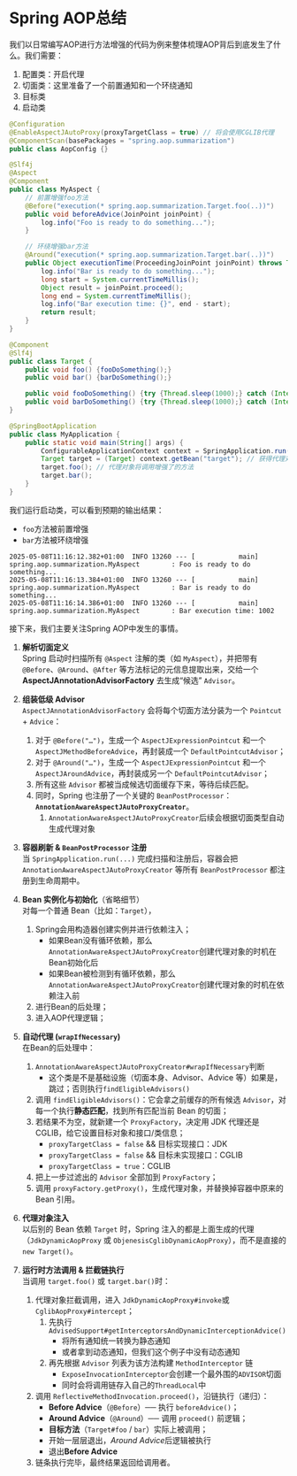 # Spring AOP总结
我们以日常编写AOP进行方法增强的代码为例来整体梳理AOP背后到底发生了什么。我们需要：
1. 配置类：开启代理
2. 切面类：这里准备了一个前置通知和一个环绕通知
3. 目标类
4. 启动类
```java
@Configuration
@EnableAspectJAutoProxy(proxyTargetClass = true) // 将会使用CGLIB代理
@ComponentScan(basePackages = "spring.aop.summarization")
public class AopConfig {}
```
```java
@Slf4j
@Aspect
@Component
public class MyAspect {
    // 前置增强foo方法
    @Before("execution(* spring.aop.summarization.Target.foo(..))")
    public void beforeAdvice(JoinPoint joinPoint) {
        log.info("Foo is ready to do something...");
    }

    // 环绕增强bar方法
    @Around("execution(* spring.aop.summarization.Target.bar(..))")
    public Object executionTime(ProceedingJoinPoint joinPoint) throws Throwable {
        log.info("Bar is ready to do something...");
        long start = System.currentTimeMillis();
        Object result = joinPoint.proceed();
        long end = System.currentTimeMillis();
        log.info("Bar execution time: {}", end - start);
        return result;
    }
}
```
```java
@Component
@Slf4j
public class Target {
    public void foo() {fooDoSomething();}
    public void bar() {barDoSomething();}

    public void fooDoSomething() {try {Thread.sleep(1000);} catch (InterruptedException e) {throw new RuntimeException(e);}}
    public void barDoSomething() {try {Thread.sleep(1000);} catch (InterruptedException e) {throw new RuntimeException(e);}}
}
```
```java
@SpringBootApplication
public class MyApplication {
    public static void main(String[] args) {
        ConfigurableApplicationContext context = SpringApplication.run(MyApplication.class, args);
        Target target = (Target) context.getBean("target"); // 获得代理对象
        target.foo(); // 代理对象将调用增强了的方法
        target.bar();
    }
}
```
我们运行启动类，可以看到预期的输出结果：
* `foo`方法被前置增强
* `bar`方法被环绕增强
```aiignore
2025-05-08T11:16:12.382+01:00  INFO 13260 --- [           main] spring.aop.summarization.MyAspect        : Foo is ready to do something...
2025-05-08T11:16:13.384+01:00  INFO 13260 --- [           main] spring.aop.summarization.MyAspect        : Bar is ready to do something...
2025-05-08T11:16:14.386+01:00  INFO 13260 --- [           main] spring.aop.summarization.MyAspect        : Bar execution time: 1002
```
接下来，我们主要关注Spring AOP中发生的事情。

1. **解析切面定义**  
   Spring 启动时扫描所有 `@Aspect` 注解的类（如 `MyAspect`），并把带有 `@Before`、`@Around`、`@After` 等方法标记的元信息提取出来，交给一个 **AspectJAnnotationAdvisorFactory** 去生成“候选” `Advisor`。

2. **组装低级 Advisor**  
   `AspectJAnnotationAdvisorFactory` 会将每个切面方法分装为一个 `Pointcut` + `Advice`：  
   1. 对于 `@Before("…")`，生成一个 `AspectJExpressionPointcut` 和一个 `AspectJMethodBeforeAdvice`，再封装成一个 `DefaultPointcutAdvisor`；  
   2. 对于 `@Around("…")`，生成一个 `AspectJExpressionPointcut` 和一个 `AspectJAroundAdvice`，再封装成另一个 `DefaultPointcutAdvisor`；  
   3. 所有这些 `Advisor` 都被当成候选切面缓存下来，等待后续匹配。  
   4. 同时，Spring 也注册了一个关键的 `BeanPostProcessor`：**`AnnotationAwareAspectJAutoProxyCreator`**。
      1. `AnnotationAwareAspectJAutoProxyCreator`后续会根据切面类型自动生成代理对象

3. **容器刷新 & `BeanPostProcessor` 注册**  
   当 `SpringApplication.run(...)` 完成扫描和注册后，容器会把 `AnnotationAwareAspectJAutoProxyCreator` 等所有 `BeanPostProcessor` 都注册到生命周期中。

4. **Bean 实例化与初始化**（省略细节）  
   对每一个普通 Bean（比如：`Target`），
   1. Spring会用构造器创建实例并进行依赖注入；
      * 如果Bean没有循环依赖，那么`AnnotationAwareAspectJAutoProxyCreator`创建代理对象的时机在Bean初始化后
      * 如果Bean被检测到有循环依赖，那么`AnnotationAwareAspectJAutoProxyCreator`创建代理对象的时机在依赖注入前
   2. 进行Bean的后处理；
   3. 进入AOP代理逻辑；

5. **自动代理 (`wrapIfNecessary`)**  
   在Bean的后处理中：  
   1. `AnnotationAwareAspectJAutoProxyCreator#wrapIfNecessary`判断
      * 这个类是不是基础设施（切面本身、Advisor、Advice 等）如果是，跳过；否则执行`findEligibleAdvisors()`
   2. 调用 `findEligibleAdvisors()`：它会拿之前缓存的所有候选 `Advisor`，对每一个执行**静态匹配**，找到所有匹配当前 Bean 的切面；  
   3. 若结果不为空，就新建一个 `ProxyFactory`，决定用 JDK 代理还是 CGLIB，给它设置目标对象和接口/类信息； 
      * `proxyTargetClass = false` && 目标实现接口：JDK
      * `proxyTargetClass = false` && 目标未实现接口：CGLIB
      * `proxyTargetClass = true`：CGLIB
   4. 把上一步过滤出的 `Advisor` 全部加到 `ProxyFactory`；  
   5. 调用 `proxyFactory.getProxy()`，生成代理对象，并替换掉容器中原来的 Bean 引用。

6. **代理对象注入**  
   以后别的 Bean 依赖 `Target` 时，Spring 注入的都是上面生成的代理（`JdkDynamicAopProxy` 或 `ObjenesisCglibDynamicAopProxy`），而不是直接的 `new Target()`。

7. **运行时方法调用 & 拦截链执行**  
   当调用 `target.foo()` 或 `target.bar()`时：  
   1. 代理对象拦截调用，进入 `JdkDynamicAopProxy#invoke`或 `CglibAopProxy#intercept`；
      1. 先执行`AdvisedSupport#getInterceptorsAndDynamicInterceptionAdvice()`
         * 将所有通知统一转换为静态通知
         * 或者拿到动态通知，但我们这个例子中没有动态通知
      2. 再先根据 `Advisor` 列表为该方法构建 `MethodInterceptor` 链
         * `ExposeInvocationInterceptor`会创建一个最外围的`ADVISOR`切面
         * 同时会将调用链存入自己的`ThreadLocal`中
   2. 调用 `ReflectiveMethodInvocation.proceed()`，沿链执行（递归）：  
      - **Before Advice**（`@Before`）── 执行 `beforeAdvice()`；  
      - **Around Advice**（`@Around`）── 调用 `proceed()` 前逻辑；  
      - **目标方法**（`Target#foo` / `bar`）实际上被调用；  
      - 开始一层层退出，*Around Advice*后逻辑被执行
      - 退出**Before Advice**
   3. 链条执行完毕，最终结果返回给调用者。
